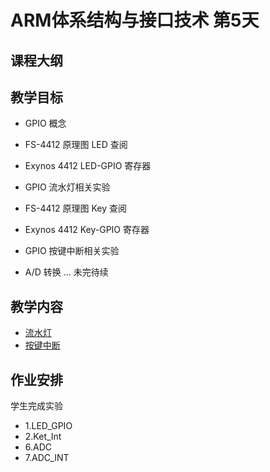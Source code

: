 # ARM体系结构与接口技术 第5天

## 课程大纲

## 教学目标

* GPIO 概念

* FS-4412 原理图 LED 查阅
* Exynos 4412 LED-GPIO 寄存器
* GPIO 流水灯相关实验

* FS-4412 原理图 Key 查阅
* Exynos 4412 Key-GPIO 寄存器
* GPIO 按键中断相关实验

* A/D 转换
... 
未完待续

## 教学内容

* [流水灯](LED.md)
* [按键中断](KeyInterrupt.md)

## 作业安排

学生完成实验
* 1.LED_GPIO
* 2.Ket_Int
* 6.ADC
* 7.ADC_INT